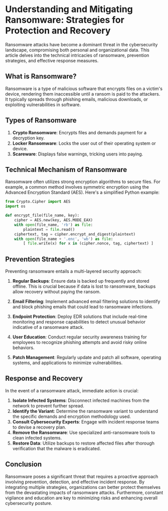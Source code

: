 # Understanding and Mitigating Ransomware: Strategies for Protection and Recovery

Ransomware attacks have become a dominant threat in the cybersecurity landscape, compromising both personal and organizational data. This article delves into the technical intricacies of ransomware, prevention strategies, and effective response measures.

## What is Ransomware?
Ransomware is a type of malicious software that encrypts files on a victim's device, rendering them inaccessible until a ransom is paid to the attackers. It typically spreads through phishing emails, malicious downloads, or exploiting vulnerabilities in software.

## Types of Ransomware
1. **Crypto Ransomware**: Encrypts files and demands payment for a decryption key.
2. **Locker Ransomware**: Locks the user out of their operating system or device.
3. **Scareware**: Displays false warnings, tricking users into paying.

## Technical Mechanism of Ransomware
Ransomware often utilizes strong encryption algorithms to secure files. For example, a common method involves symmetric encryption using the Advanced Encryption Standard (AES). Here's a simplified Python example:

```python
from Crypto.Cipher import AES
import os

def encrypt_file(file_name, key):
    cipher = AES.new(key, AES.MODE_EAX)
    with open(file_name, 'rb') as file:
        plaintext = file.read()
    ciphertext, tag = cipher.encrypt_and_digest(plaintext)
    with open(file_name + '.enc', 'wb') as file:
        [ file.write(x) for x in (cipher.nonce, tag, ciphertext) ]
```

## Prevention Strategies
Preventing ransomware entails a multi-layered security approach:

1. **Regular Backups**: Ensure data is backed up frequently and stored offline. This is crucial because if data is lost to ransomware, backups allow recovery without paying the ransom.

2. **Email Filtering**: Implement advanced email filtering solutions to identify and block phishing emails that could lead to ransomware infections.

3. **Endpoint Protection**: Deploy EDR solutions that include real-time monitoring and response capabilities to detect unusual behavior indicative of a ransomware attack.

4. **User Education**: Conduct regular security awareness training for employees to recognize phishing attempts and avoid risky online behaviors.

5. **Patch Management**: Regularly update and patch all software, operating systems, and applications to minimize vulnerabilities.

## Response and Recovery
In the event of a ransomware attack, immediate action is crucial:
1. **Isolate Infected Systems**: Disconnect infected machines from the network to prevent further spread.
2. **Identify the Variant**: Determine the ransomware variant to understand the specific demands and encryption methodology used.
3. **Consult Cybersecurity Experts**: Engage with incident response teams to devise a recovery plan.
4. **Remove the Ransomware**: Use specialized anti-ransomware tools to clean infected systems.
5. **Restore Data**: Utilize backups to restore affected files after thorough verification that the malware is eradicated.

## Conclusion
Ransomware poses a significant threat that requires a proactive approach involving prevention, detection, and effective incident response. By integrating multiple strategies, organizations can better protect themselves from the devastating impacts of ransomware attacks. Furthermore, constant vigilance and education are key to minimizing risks and enhancing overall cybersecurity posture.
